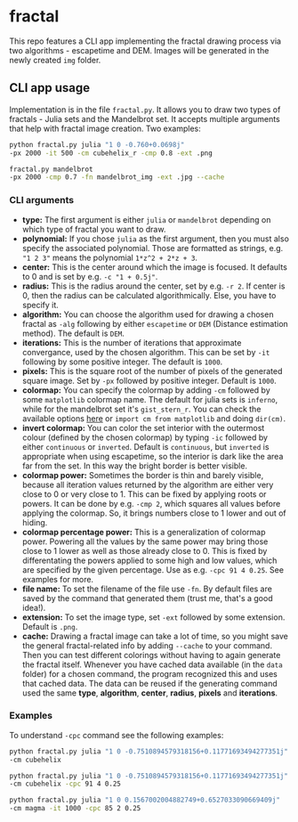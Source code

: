 # fractal
This repo features a CLI app implementing the fractal drawing process via two algorithms - escapetime and DEM. Images will be generated in the newly created `img` folder.

## CLI app usage
Implementation is in the file `fractal.py`. It allows you to draw two types of fractals - Julia sets and the Mandelbrot set. 
It accepts multiple arguments that help with fractal image creation. Two examples:

```bash
python fractal.py julia "1 0 -0.760+0.0698j" 
-px 2000 -it 500 -cm cubehelix_r -cmp 0.8 -ext .png
```
```bash
fractal.py mandelbrot
-px 2000 -cmp 0.7 -fn mandelbrot_img -ext .jpg --cache
```

### CLI arguments
- **type:** The first argument is either `julia` or `mandelbrot` depending on which type of fractal you want to draw.
- **polynomial:** If you chose `julia` as the first argument, then you must also specify the associated polynomial. Those are formatted as strings, e.g. `"1 2 3"` means the polynomial `1*z^2 + 2*z + 3`.
- **center:** This is the center around which the image is focused. It defaults to 0 and is set by e.g. `-c "1 + 0.5j"`.
- **radius:** This is the radius around the center, set by e.g. `-r 2`. If center is 0, then the radius can be calculated algorithmically. Else, you have to specify it.
- **algorithm:** You can choose the algorithm used for drawing a chosen fractal as `-alg` following by either `escapetime` or `DEM` (Distance estimation method). The default is `DEM`.
- **iterations:** This is the number of iterations that approximate convergance, used by the chosen algorithm. This can be set by `-it` following by some positive integer. The default is `1000`.
- **pixels:** This is the square root of the number of pixels of the generated square image. Set by `-px` followed by positive integer. Default is `1000`.
- **colormap:** You can specify the colormap by adding `-cm` followed by some `matplotlib` colormap name. The default for julia sets is `inferno`, while for the mandelbrot set it's `gist_stern_r`. You can check the available options [here](https://matplotlib.org/stable/tutorials/colors/colormaps.html) or `import cm from matplotlib` and doing `dir(cm)`.
- **invert colormap:** You can color the set interior with the outermost colour (defined by the chosen colormap) by typing `-ic` followed by either `continuous` or `inverted`. Default is `continuous`, but `inverted` is appropriate when using escapetime, so the interior is dark like the area far from the set. In this way the bright border is better visible.
- **colormap power:** Sometimes the border is thin and barely visible, because all iteration values returned by the algorithm are either very close to 0 or very close to 1. This can be fixed by applying roots or powers. It can be done by e.g. `-cmp 2`, which  squares all values before applying the colormap. So, it brings numbers close to 1 lower and out of hiding.
- **colormap percentage power:** This is a generalization of colormap power. Powering all the values by the same power may bring those close to 1 lower as well as those already close to 0. This is fixed by differentating the powers applied to some high and low values, which are specified by the given percentage. Use as e.g. `-cpc 91 4 0.25`. See examples for more.
- **file name:** To set the filename of the file use `-fn`. By default files are saved by the command that generated them (trust me, that's a good idea!).
- **extension:** To set the image type, set `-ext` followed by some extension. Default is `.png`.
- **cache:** Drawing a fractal image can take a lot of time, so you might save the general fractal-related info by adding `--cache` to your command. Then you can test different colorings without having to again generate the fractal itself. Whenever you have cached data available (in the `data` folder) for a chosen command, the program recognized this and uses that cached data. The data can be reused if the generating command used the same **type**, **algorithm**, **center**, **radius**, **pixels** and **iterations**.

### Examples
To understand `-cpc` command see the following examples:
```bash
python fractal.py julia "1 0 -0.7510894579318156+0.11771693494277351j" 
-cm cubehelix
```
```bash
python fractal.py julia "1 0 -0.7510894579318156+0.11771693494277351j" 
-cm cubehelix -cpc 91 4 0.25
```
```bash
python fractal.py julia "1 0 0.1567002004882749+0.6527033090669409j" 
-cm magma -it 1000 -cpc 85 2 0.25
```